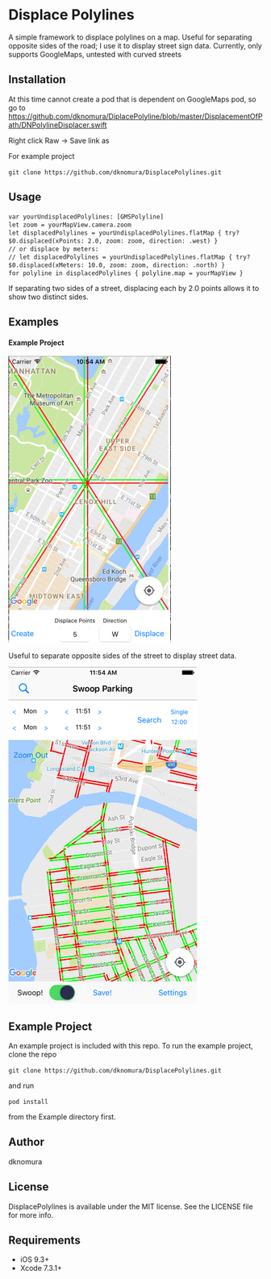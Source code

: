 # Displace Polylines
A simple framework to displace polylines on a map. Useful for separating opposite sides of the road; I use it to display street sign data. Currently, only supports GoogleMaps, untested with curved streets

## Installation 
At this time cannot create a pod that is dependent on GoogleMaps pod, so go to 
https://github.com/dknomura/DiplacePolyline/blob/master/DisplacementOfPath/DNPolylineDisplacer.swift

Right click Raw -> Save link as

For example project

`git clone https://github.com/dknomura/DisplacePolylines.git`

## Usage
```
var yourUndisplacedPolylines: [GMSPolyline]
let zoom = yourMapView.camera.zoom
let displacedPolylines = yourUndisplacedPolylines.flatMap { try? $0.displaced(xPoints: 2.0, zoom: zoom, direction: .west) }
// or displace by meters: 
// let displacedPolylines = yourUndisplacedPolylines.flatMap { try? $0.displaced(xMeters: 10.0, zoom: zoom, direction: .north) }
for polyline in displacedPolylines { polyline.map = yourMapView }
```

If separating two sides of a street, displacing each by 2.0 points allows it to show two distinct sides.  

## Examples
#### Example Project
![Example project screenshot](ScreenShot.png)

Useful to separate opposite sides of the street to display street data.

![Swoop parking screenshot](StreetLevelScreenShot.png)

## Example Project

An example project is included with this repo.  To run the example project, clone the repo

`git clone https://github.com/dknomura/DisplacePolylines.git` 

and run

`pod install`

from the Example directory first.

## Author

dknomura

## License

DisplacePolylines is available under the MIT license. See the LICENSE file for more info.

## Requirements
- iOS 9.3+
- Xcode 7.3.1+

